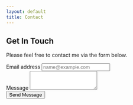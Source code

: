 ```yaml
---
layout: default
title: Contact
---
```


## Get In Touch
Please feel free to contact me via the form below. 

<div id="repos">
    <div class="container-fluid">
        <div class="row">
            <div class="col-lg-4 col-sm-12">
              <div class="mb-3">
                <label for="email" class="form-label">Email address</label>
                <input type="email" class="form-control" id="email" placeholder="name@example.com">
            </div>
            <div class="mb-3">
            <label for="message" class="form-label">Message</label>
            <textarea class="form-control" id="message" rows="3"></textarea>
            </div>
            <div class="d-grid gap-2">
                <button class="btn btn-primary" type="button">Send Message</button>
            </div>
            </div>
        </div>
    </div>
</div>
